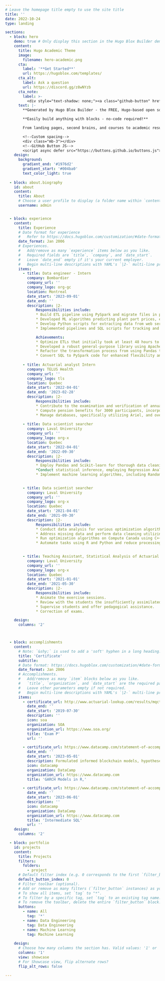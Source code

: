 ```yaml
---
# Leave the homepage title empty to use the site title
title: ''
date: 2022-10-24
type: landing

sections:
  - block: hero
    demo: true # Only display this section in the Hugo Blox Builder demo site
    content:
      title: Hugo Academic Theme
      image:
        filename: hero-academic.png
      cta:
        label: '**Get Started**'
        url: https://hugoblox.com/templates/
      cta_alt:
        label: Ask a question
        url: https://discord.gg/z8wNYzb
      cta_note:
        label: >-
          <div style="text-shadow: none;"><a class="github-button" href="https://github.com/HugoBlox/hugo-blox-builder" data-icon="octicon-star" data-size="large" data-show-count="true" aria-label="Star">Star Hugo Blox Builder</a></div><div style="text-shadow: none;"><a class="github-button" href="https://github.com/HugoBlox/theme-academic-cv" data-icon="octicon-star" data-size="large" data-show-count="true" aria-label="Star">Star the Academic template</a></div>
      text: |-
        **Generated by Hugo Blox Builder - the FREE, Hugo-based open source website builder trusted by 500,000+ sites.**

        **Easily build anything with blocks - no-code required!**

        From landing pages, second brains, and courses to academic resumés, conferences, and tech blogs.

        <!--Custom spacing-->
        <div class="mb-3"></div>
        <!--GitHub Button JS-->
        <script async defer src="https://buttons.github.io/buttons.js"></script>
    design:
      background:
        gradient_end: '#1976d2'
        gradient_start: '#004ba0'
        text_color_light: true
        
  - block: about.biography
    id: about
    content:
      title: About
      # Choose a user profile to display (a folder name within `content/authors/`)
      username: admin


  - block: experience
    content:
      title: Experience
      # Date format for experience
      #   Refer to https://docs.hugoblox.com/customization/#date-format
      date_format: Jan 2006
      # Experiences.
      #   Add/remove as many `experience` items below as you like.
      #   Required fields are `title`, `company`, and `date_start`.
      #   Leave `date_end` empty if it's your current employer.
      #   Begin multi-line descriptions with YAML's `|2-` multi-line prefix.
      items:
        - title: Data engineer - Intern
          company: Bombardier
          company_url: ''
          company_logo: org-gc
          location: Montreal
          date_start: '2023-09-01'
          date_end: ''
          description: |2-
              Responsibilities include:
              * Build ETL pipeline using PySpark and migrate files in parquet format to Microsoft Azure
              * Developed ML algorithms predicting plant part prices, employing data analysis, feature engineering, and model optimization.
              * Develop Python scripts for extracting data from web service APIs and loading them into databases.
              * Implemented pipelines and SQL scripts for tracking and communicating automated migration progress via email.

              Achievements:
              * Optimize ETLs that initially took at least 48 hours to reduce it to just 8 minutes , improving business efficiency and productivity.
              * Developed a robust general-purpose library using Apache Spark to streamline and accelerate the creation of data processing pipelines.
              * Refactor the transformation process from using Pandas to PySpark for process optimization
              * Convert SQL to PySpark code for enhanced flexibility and leverage Spark's distributed computing capabilities, contributing to optimized data workflows.
        
        - title: Actuarial analyst Intern
          company: TELUS Health
          company_url: ''
          company_logo: tls
          location: Quebec
          date_start: '2022-04-01'
          date_end: '2023-02-28'
          description: |2-
              Responsibilities include:
              * Contribute to the examination and verification of annual and periodic data. 
              * Compute pension benefits for 3000 participants, incorporating plan-specific formulas, years of service, average salaries, and interest rates.
              * Manage databases, specifically utilizing Ariel, and oversee participant files for accuracy and completeness.
             
        - title: Data scientist searcher
          company: Laval University
          company_url: ''
          company_logo: org-x
          location: Quebec
          date_start: '2022-04-01'
          date_end: '2022-09-30'
          description: |2-
              Responsibilities include:
              * Employ Pandas and Scikit-learn for thorough data cleaning, addressing missing values, and handling outliers. 
              *Conduct statistical inference, employing Regression Analysis and Hypothesis Testing, to gain insights into the influence of variables on the overall condition of golf courses.
              * Implement machine learning algorithms, including Random Forest, KNN, and Gradient Boosting, utilizing both Python and R environments. These models predict the impact of various chemical components on the condition of golf courses.
    

        - title: Data scientist searcher
          company: Laval University
          company_url: ''
          company_logo: org-x
          location: Quebec
          date_start: '2021-04-01'
          date_end: '2021-09-30'
          description: |2-
              Responsibilities include:
              * Conduct data analysis for various optimization algorithms using both R and Python.
              * Address missing data and perform data cleaning utilizing Pandas and Scikit-learn.
              * Run optimization algorithms on Compute Canada using C++.
              * Automate tasks using R and Python and reduce processing time that takes hours in just one click.
          

        - title: Teaching Assistant, Statistical Analysis of Actuarial Risks
          company: Laval University
          company_url: ''
          company_logo: org-x
          location: Quebec
          date_start: '2021-01-01'
          date_end: '2021-05-30'
          description: |2-
              Responsibilities include:
              * Animate the exercise sessions.
              * Review with the students the insufficiently assimilated material.
              * Supervise students and offer pedagogical assistance.
              * Correction of exams.

    design:
      columns: '2'



  - block: accomplishments
    content:
      # Note: `&shy;` is used to add a 'soft' hyphen in a long heading.
      title: 'Certificate'
      subtitle:
      # Date format: https://docs.hugoblox.com/customization/#date-format
      date_format: Jan 2006
      # Accomplishments.
      #   Add/remove as many `item` blocks below as you like.
      #   `title`, `organization`, and `date_start` are the required parameters.
      #   Leave other parameters empty if not required.
      #   Begin multi-line descriptions with YAML's `|2-` multi-line prefix.
      items:
        - certificate_url: http://www.actuarial-lookup.com/results/mqctfj
          date_end: ''
          date_start: '2019-07-30'
          description: ''
          icon: soa
          organization: SOA
          organization_url: https://www.soa.org/
          title: 'Exam P'
          url: ''

        - certificate_url: https://www.datacamp.com/statement-of-accomplishment/course/5326f5b4788529fb97f4fd87c1c103820752562b
          date_end: ''
          date_start: '2023-05-01'
          description: Formulated informed blockchain models, hypotheses, and use cases.
          icon: datacamp
          organization: DataCamp
          organization_url: https://www.datacamp.com
          title: 'GARCH Models in R,'

        - certificate_url: https://www.datacamp.com/statement-of-accomplishment/course/cb5bbb5fc7dd36f8bc8c99c9db36b0a97a57b3b9
          date_end: ''
          date_start: '2023-06-01'
          description: ''
          icon: datacamp
          organization: DataCamp
          organization_url: https://www.datacamp.com
          title: 'Intermediate SQL'
          url: ''
    design:
      columns: '2'

  - block: portfolio
    id: projects
    content:
      title: Projects
      filters:
        folders:
          - project
      # Default filter index (e.g. 0 corresponds to the first `filter_button` instance below).
      default_button_index: 0
      # Filter toolbar (optional).
      # Add or remove as many filters (`filter_button` instances) as you like.
      # To show all items, set `tag` to "*".
      # To filter by a specific tag, set `tag` to an existing tag name.
      # To remove the toolbar, delete the entire `filter_button` block.
      buttons:
        - name: All
          tag: '*'
        - name: Data Engineering
          tag: Data Engineering
        - name: Machine Learning
          tag: Machine Learning
          
    design:
      # Choose how many columns the section has. Valid values: '1' or '2'.
      columns: '1'
      view: showcase
      # For Showcase view, flip alternate rows?
      flip_alt_rows: false
      
---
```

